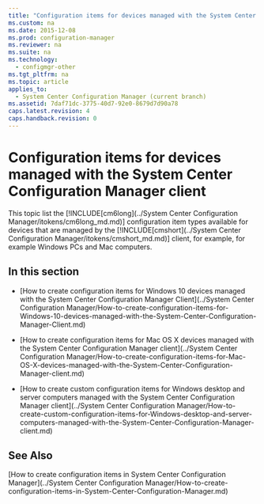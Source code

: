 ```yaml
---
title: "Configuration items for devices managed with the System Center Configuration Manager client"
ms.custom: na
ms.date: 2015-12-08
ms.prod: configuration-manager
ms.reviewer: na
ms.suite: na
ms.technology: 
  - configmgr-other
ms.tgt_pltfrm: na
ms.topic: article
applies_to: 
  - System Center Configuration Manager (current branch)
ms.assetid: 7daf71dc-3775-40d7-92e0-8679d7d90a78
caps.latest.revision: 4
caps.handback.revision: 0
---
```

# Configuration items for devices managed with the System Center Configuration Manager client
This topic list the [!INCLUDE[cm6long](../System Center Configuration Manager/itokens/cm6long_md.md)] configuration item types available for devices that are managed by the [!INCLUDE[cmshort](../System Center Configuration Manager/itokens/cmshort_md.md)] client, for example, for example Windows PCs and Mac computers.  
  
## In this section  
  
-   [How to create configuration items for Windows 10 devices managed with the System Center Configuration Manager Client](../System Center Configuration Manager/How-to-create-configuration-items-for-Windows-10-devices-managed-with-the-System-Center-Configuration-Manager-Client.md)  
  
-   [How to create configuration items for Mac OS X devices managed with the System Center Configuration Manager client](../System Center Configuration Manager/How-to-create-configuration-items-for-Mac-OS-X-devices-managed-with-the-System-Center-Configuration-Manager-client.md)  
  
-   [How to create custom configuration items for Windows desktop and server computers managed with the System Center Configuration Manager client](../System Center Configuration Manager/How-to-create-custom-configuration-items-for-Windows-desktop-and-server-computers-managed-with-the-System-Center-Configuration-Manager-client.md)  
  
## See Also  
 [How to create configuration items in System Center Configuration Manager](../System Center Configuration Manager/How-to-create-configuration-items-in-System-Center-Configuration-Manager.md)